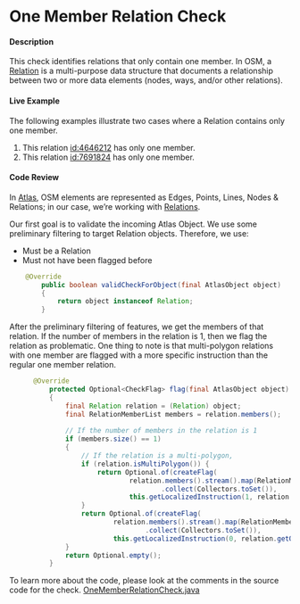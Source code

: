 # One Member Relation Check

#### Description

This check identifies relations that only contain one member. In OSM, a [Relation](https://wiki.openstreetmap.org/wiki/Elements#Relation)
is a multi-purpose data structure that documents a relationship between two or more data elements 
(nodes, ways, and/or other relations).

#### Live Example
The following examples illustrate two cases where a Relation contains only one member.
1) This relation [id:4646212](https://www.openstreetmap.org/relation/4646212) has only one member.
2) This relation [id:7691824](https://www.openstreetmap.org/relation/7691824) has only one member.

#### Code Review

In [Atlas](https://github.com/osmlab/atlas), OSM elements are represented as Edges, Points, Lines, 
Nodes & Relations; in our case, we’re working with [Relations](https://github.com/osmlab/atlas/blob/dev/src/main/java/org/openstreetmap/atlas/geography/atlas/items/Relation.java).

Our first goal is to validate the incoming Atlas Object. We use some preliminary filtering to target
Relation objects. Therefore, we use:
* Must be a Relation
* Must not have been flagged before

```java
    @Override
        public boolean validCheckForObject(final AtlasObject object)
        {
            return object instanceof Relation;
        }
```

After the preliminary filtering of features, we get the members of that relation. If the number of
members in the relation is 1, then we flag the relation as problematic. One thing to note is that 
multi-polygon relations with one member are flagged with a more specific instruction than the
regular one member relation.

```java
      @Override
          protected Optional<CheckFlag> flag(final AtlasObject object)
          {
              final Relation relation = (Relation) object;
              final RelationMemberList members = relation.members();
      
              // If the number of members in the relation is 1
              if (members.size() == 1)
              {
                  // If the relation is a multi-polygon,
                  if (relation.isMultiPolygon()) {
                      return Optional.of(createFlag(
                              relation.members().stream().map(RelationMember::getEntity)
                                      .collect(Collectors.toSet()),
                              this.getLocalizedInstruction(1, relation.getOsmIdentifier())));
                  }
                  return Optional.of(createFlag(
                          relation.members().stream().map(RelationMember::getEntity)
                                  .collect(Collectors.toSet()),
                          this.getLocalizedInstruction(0, relation.getOsmIdentifier())));
              }
              return Optional.empty();
          }
```

To learn more about the code, please look at the comments in the source code for the check.
[OneMemberRelationCheck.java](../../src/main/java/org/openstreetmap/atlas/checks/validation/relations/OneMemberRelationCheck.java)